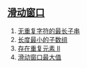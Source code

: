 
## [滑动窗口](https://leetcode-cn.com/tag/sliding-window)

1. [无重复字符的最长子串](../solutions/longest-substring-without-repeating-characters/README.md)
2. [长度最小的子数组](../solutions/minimum-size-subarray-sum/README.md)
3. [存在重复元素 II](../solutions/contains-duplicate-ii/README.md)
4. [滑动窗口最大值](../solutions/sliding-window-maximum/README.md)


